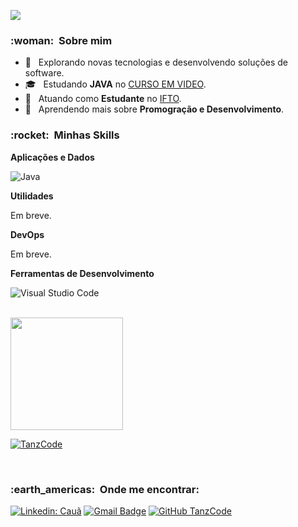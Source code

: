 
![](https://komarev.com/ghpvc/?username=TanzCode&color=006bed)

<h3> :woman: &nbsp;Sobre mim </h3>

- 🤔 &nbsp; Explorando novas tecnologias e desenvolvendo soluções de software.
- 🎓 &nbsp; Estudando **JAVA** no <a href="https://cursoemvideo.com">CURSO EM VIDEO</a>.
- 💼 &nbsp; Atuando como **Estudante** no <a href="http://www.ifto.edu.br/">IFTO</a>.
- 🌱 &nbsp; Aprendendo mais sobre **Promogração e Desenvolvimento**.

<h3> :rocket: &nbsp;Minhas Skills </h3>

**Aplicações e Dados**

  ![Java](https://img.shields.io/badge/-Java-333333?style=flat&logo=Java&logoColor=007396)
  <!---![C++](https://img.shields.io/badge/-C++-333333?style=flat&logo=C%2B%2B&logoColor=00599C)
  ![JavaScript](https://img.shields.io/badge/-JavaScript-333333?style=flat&logo=javascript)
  ![HTML5](https://img.shields.io/badge/-HTML5-333333?style=flat&logo=HTML5)
  ![CSS](https://img.shields.io/badge/-CSS-333333?style=flat&logo=CSS3&logoColor=1572B6)
  ![Flutter](https://img.shields.io/badge/-Flutter-333333?style=flat&logo=Flutter)
  ![React](https://img.shields.io/badge/-React-333333?style=flat&logo=react)
  ![React Native](https://img.shields.io/badge/-React%20Native-333333?style=flat&logo=react)
  ![Jest](https://img.shields.io/badge/-Jest-333333?style=flat&logo=jest)
  ![MySQL](https://img.shields.io/badge/-MySQL-333333?style=flat&logo=mysql)--->

**Utilidades**

  Em breve.
  <!---![Insomnia](https://img.shields.io/badge/-Insomnia-333333?style=flat&logo=insomnia)
  ![Postman](https://img.shields.io/badge/-Postman-333333?style=flat&logo=postman)--->

**DevOps**
  
  Em breve.
  <!---![Git](https://img.shields.io/badge/-Git-333333?style=flat&logo=git)
  ![GitHub](https://img.shields.io/badge/-GitHub-333333?style=flat&logo=github)
  ![Bitbucket](https://img.shields.io/badge/-Bitbucket-333333?style=flat&logo=bitbucket)
  ![Docker](https://img.shields.io/badge/-Docker-333333?style=flat&logo=docker)
  ![Travis](https://img.shields.io/badge/-Travis-333333?style=flat&logo=travis)--->

**Ferramentas de Desenvolvimento**

  ![Visual Studio Code](https://img.shields.io/badge/-Visual%20Studio%20Code-333333?style=flat&logo=visual-studio-code&logoColor=007ACC)
  <!---![Eclipse](https://img.shields.io/badge/-Eclipse-333333?style=flat&logo=eclipse-ide&logoColor=2C2255)
  ![Trello](https://img.shields.io/badge/-Trello-333333?style=flat&logo=trello&logoColor=007ACC)
  ![Figma](https://img.shields.io/badge/-Figma-333333?style=flat&logo=figma&logoColor=007ACC)
  ![Adobe XD](https://img.shields.io/badge/-Adobe%20XD-333333?style=flat&logo=adobe-xd&logoColor=007ACC)--->

<br/>

<a href="https://github.com/TanzCode">
  <img height="180em" src="https://github-readme-stats.vercel.app/api?username=TanzCode&theme=dracula&show_icons=true" />
</a>
  
  [![TanzCode](https://github-readme-stats.vercel.app/api/top-langs/?username=TanzCode&hide=html&layout=compact=true&theme=default)](https://github.com/TanzCode/)

<br/>

<h3> :earth_americas: &nbsp;Onde me encontrar: </h3> 

[![Linkedin: Cauã](https://img.shields.io/badge/-CauaMelo-blue?style=flat-square&logo=Linkedin&logoColor=white&link=LINK-DO-SEU-LINKEDIN)](https://www.linkedin.com/in/cauamelo/)
[![Gmail Badge](https://img.shields.io/badge/-cauamelo2345@gmail.com-006bed?style=flat-square&logo=Gmail&logoColor=white&link=mailto:cauamelo2345@gmail.com)](mailto:SEU-EMAIL)
[![GitHub TanzCode]( https://img.shields.io/github/followers/TanzCode?label=follow&style=social)](https://github.com/TanzCode)
